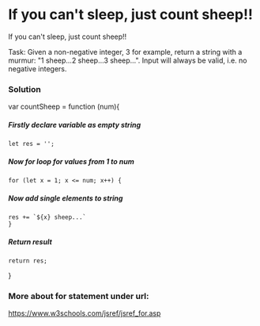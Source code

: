 # If you can't sleep, just count sheep!!

If you can't sleep, just count sheep!!

Task:
Given a non-negative integer, 3 for example, return a string with a murmur: "1 sheep...2 sheep...3 sheep...". Input will always be valid, i.e. no negative integers.

### Solution

var countSheep = function (num){

##### Firstly declare variable as empty string

    let res = '';

##### Now for loop for values from 1 to num

    for (let x = 1; x <= num; x++) {

##### Now add single elements to string

    res += `${x} sheep...`
    }

##### Return result

    return res;

}

### More about for statement under url:

https://www.w3schools.com/jsref/jsref_for.asp

